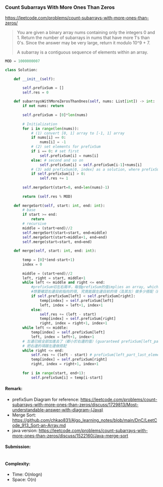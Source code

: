 ### Count Subarrays With More Ones Than Zeros
https://leetcode.com/problems/count-subarrays-with-more-ones-than-zeros/
>You are given a binary array nums containing only the integers 0 and 1. Return the number of subarrays in nums that have more 1's than 0's. Since the answer may be very large, return it modulo 10^9 + 7.
>
>A subarray is a contiguous sequence of elements within an array.
```python
MOD = 1000000007

class Solution:
    
    def __init__(self):

        self.prefixSum = []
        self.res = 0
        
    def subarraysWithMoreZerosThanOnes(self, nums: List[int]) -> int:
        if not nums: return
        
        self.prefixSum = [0]*len(nums)
        
        # Initialization
        for i in range(len(nums)):
            # (1) convert [0, 1] array to [-1, 1] array
            if nums[i] == 0:
                nums[i] = -1
            # (2) set elements for prefixSum
            if i == 0: # set first
                self.prefixSum[i] = nums[i]
            else: # second and so on
                self.prefixSum[i] = self.prefixSum[i-1]+nums[i]
            # (3) add prefixSum[0, index] as a solution, where prefixSum[index]>0
            if self.prefixSum[i] > 0:
                self.res += 1
        
        self.mergeSort(start=0, end=len(nums)-1)
        
        return (self.res % MOD)
    
    def mergeSort(self, start: int, end: int):
        # base
        if start >= end:
            return
        # recursive
        middle = (start+end)//2
        self.mergeSort(start=start, end=middle)
        self.mergeSort(start=middle+1, end=end)
        self.merge(start=start, end=end)
        
    def merge(self, start: int, end: int):
        
        temp = [0]*(end-start+1)
        index = 0
        
        middle = (start+end)//2
        left, right = start, middle+1
        while left <= middle and right <= end:
            #prefixSum切左右兩半，每個prefixSum的值implies an array, which sums from nums[0] to nums[i] (after transition)
            #想要確認右邊目前指向的項, 究竟能跟左邊目前的項（及其左）做多少搭配（組成幾種砍法）。條件：右邊該prefixSum值>左邊。
            if self.prefixSum[left] < self.prefixSum[right]:
                temp[index] = self.prefixSum[left]
                left, index = left+1, index+1
            else:
                self.res += (left - start)
                temp[index] = self.prefixSum[right]
                right, index = right+1, index+1
        while left <= middle:
            temp[index] = self.prefixSum[left]
            left, index = left+1, index+1
        # 左邊已經全部加進去了（都小於右邊的值）(guaranteed prefixSum[left_part_last_element] < prefixSum[right])
        # 把右邊的項跟左邊做搭配
        while right <= end:
            self.res += (left - start) # prefixSum[left_part_last_element] < prefixSum[right]
            temp[index] = self.prefixSum[right]
            right, index = right+1, index+1
            
        for i in range(start, end+1):
            self.prefixSum[i] = temp[i-start]
```
#### Remark:
- prefixSum Diagram for reference: https://leetcode.com/problems/count-subarrays-with-more-ones-than-zeros/discuss/1729813/Most-understandable-answer-with-diagram-(Java)
- Merge Sort: https://github.com/chkao831/Algo_learning_notes/blob/main/DnC/LeetCode_913_Sort-an-Array.md
- java version: https://leetcode.com/problems/count-subarrays-with-more-ones-than-zeros/discuss/1522160/Java-merge-sort
#### Submission:
```
```
#### Complexity:
- Time: O(nlogn)
- Space: O(n)
